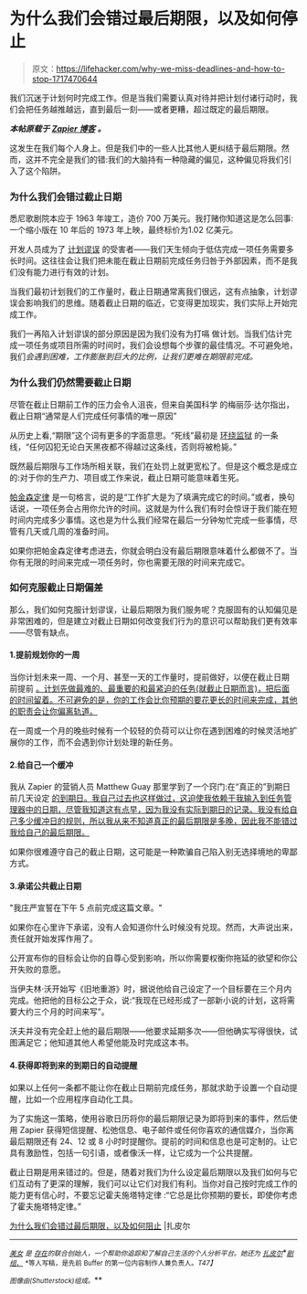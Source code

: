 # 为什么我们会错过最后期限，以及如何停止

> 原文：<https://lifehacker.com/why-we-miss-deadlines-and-how-to-stop-1717470644>

我们沉迷于计划何时完成工作。但是当我们需要认真对待并把计划付诸行动时，我们会把任务越推越远，直到最后一刻——或者更糟，超过既定的最后期限。



***本帖原载于*** [***Zapier 博客***](https://zapier.com/blog/why-we-miss-deadlines/) ***。***

这发生在我们每个人身上。但是我们中的一些人比其他人更纠结于最后期限。然而，这并不完全是我们的错:我们的大脑持有一种隐藏的偏见，这种偏见将我们引入了这个陷阱。

### 为什么我们会错过截止日期

悉尼歌剧院本应于 1963 年竣工，造价 700 万美元。我打赌你知道这是怎么回事:一个缩小版在 10 年后的 1973 年上映，最终标价为1.02 亿美元。

开发人员成为了 [计划谬误](http://www.theguardian.com/science/brain-flapping/2015/apr/20/the-power-of-deadlines-voter-registration-election) 的受害者——我们天生倾向于低估完成一项任务需要多长时间。这往往会让我们把未能在截止日期前完成任务归咎于外部因素，而不是我们没有能力进行有效的计划。

当我们最初计划我们的工作量时，截止日期通常离我们很远，这有点抽象，计划谬误会影响我们的思维。随着截止日期的临近，它变得更加现实，我们实际上开始完成工作。

我们一再陷入计划谬误的部分原因是因为我们没有为打嗝 做计划。当我们估计完成一项任务或项目所需的时间时，我们会设想每个步骤的最佳情况。不可避免地，我们*会遇到困难，工作膨胀到巨大的比例，让我们更难在期限前完成。*

### 为什么我们仍然需要截止日期

尽管在截止日期前工作的压力会令人沮丧，但来自美国科学 的梅丽莎·达尔指出，截止日期“通常是人们完成任何事情的唯一原因”

从历史上看,“期限”这个词有更多的字面意思。“死线”最初是 [环绕监狱](http://www.forbes.com/sites/tykiisel/2013/03/27/deadlines-objectives-and-action-oh-my/) 的一条线，“任何囚犯无论白天黑夜都不得越过这条线，否则将被枪毙。”

既然最后期限与工作场所相关联，我们在处罚上就更宽松了。但是这个概念是成立的:对于你的生产力、项目或工作来说，截止日期可能意味着生死。

[帕金森定律](http://en.wikipedia.org/wiki/Parkinson%27s_law) 是一句格言，说的是“工作扩大是为了填满完成它的时间。”或者，换句话说，一项任务会占用你允许的时间。这就是为什么我们有时会惊讶于我们能在短时间内完成多少事情。这也是为什么我们经常在最后一分钟匆忙完成一些事情，尽管有几天或几周的准备时间。

如果你把帕金森定律考虑进去，你就会明白没有最后期限意味着什么都做不了。当你有无限的时间来完成一项任务时，你也需要无限的时间来完成它。

### 如何克服截止日期偏差

那么，我们如何克服计划谬误，让最后期限为我们服务呢？克服固有的认知偏见是非常困难的，但是建立对截止日期如何改变我们行为的意识可以帮助我们更有效率——尽管有缺点。

#### 1.提前规划你的一周

当你计划未来一周、一个月、甚至一天的工作量时，提前做好，以便在截止日期 前提前 [。计划先做最难的、最重要的和最紧迫的任务(就截止日期而言)，把后面的时间留着。不可避免的是，你的工作会比你预期的要花更长的时间来完成，其他的职责会让你偏离轨道。](http://99u.com/articles/16824/front-load-your-week-3-other-stress-busting-time-management-strategies)

在一周或一个月的晚些时候有一个较轻的负荷可以让你在遇到困难的时候灵活地扩展你的工作，而不会遇到你计划处理的新任务。

#### 2.给自己一个缓冲

我从 Zapier 的营销人员 Matthew Guay 那里学到了一个窍门:在“真正的”到期日 前几天设定 [的到期日。我自己过去也这样做过，这迫使我依赖于我输入到任务管理器中的日期，尽管我知道这有点早，因为我没有实际到期日的记录。我没有给自己多少缓冲日的规则，所以我从来不知道真正的最后期限是多晚，因此我不能错过我给自己的最后期限。](https://zapier.com/blog/best-task-management-method/)

如果你很难遵守自己的截止日期，这可能是一种欺骗自己陷入别无选择境地的卑鄙方式。

#### 3.承诺公共截止日期

"我庄严宣誓在下午 5 点前完成这篇文章。"

如果你在心里许下承诺，没有人会知道你什么时候没有兑现。然而，大声说出来，责任就开始发挥作用了。

公开宣布你的目标会让你的自尊心受到影响，所以你需要权衡你拖延的欲望和你公开失败的意愿。

当伊夫林·沃开始写《旧地重游》时，据说他给自己设定了一个目标要在三个月内完成。他把他的目标公之于众，说:“我现在已经形成了一部新小说的计划，这将需要大约三个月的时间来写”。

沃夫并没有完全赶上他的最后期限——他要求延期多次——但他确实写得很快，试图满足它；他知道其他人希望他能及时完成这本书。

#### 4.获得即将到来的到期日的自动提醒

如果以上任何一条都不能让你在截止日期前完成任务，那就求助于设置一个自动提醒，比如一个应用程序自动化工具。

为了实施这一策略，使用谷歌日历将你的最后期限记录为即将到来的事件，然后使用 Zapier 获得短信提醒、松弛信息、电子邮件或任何你喜欢的通信媒介，当你离最后期限还有 24、12 或 8 小时时提醒你。提前的时间和信息也是可定制的。让它具有激励性，包括一句引语，或者像沃一样，让它成为一个公共提醒。

截止日期是用来错过的。但是，随着对我们为什么设定最后期限以及我们如何与它们互动有了更深的理解，我们可以让它们对我们有利。当你对自己按时完成工作的能力更有信心时，不要忘记霍夫施塔特定律 :“它总是比你预期的要长，即使你考虑了霍夫施塔特定律。”

[为什么我们会错过最后期限，以及如何阻止](https://zapier.com/blog/why-we-miss-deadlines/) |扎皮尔

* * *

[<small>*美女*</small>](https://twitter.com/bellebcooper) <small>*是*</small> [<small>*存在*</small>](https://exist.io/)<small>*的联合创始人，一个帮助你追踪和了解自己生活的个人分析平台。她还为*</small> [<small>*扎皮尔*</small>](https://zapier.com/blog/)<small></small>*[<small>*剧组、*</small>](http://pickcrew.com/) <small>*等人写稿，是先前 Buffer 的第一位内容制作人兼负责人。*T47】</small>*

*<small>*图像由*</small>[<small></small>](http://www.shutterstock.com/pic-224245642/stock-vector-man-and-woman-sitting-in-front-of-screens-in-a-dark-office-room-eps-cmyk-organized-by-layers.html?src=lk-OolcEZoYMgJBhRtX8_g-1-76)*<small>*(Shutterstock)组成。*</small>**